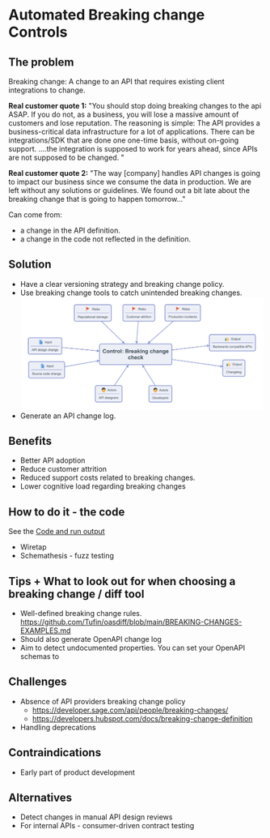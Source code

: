 # Automated Breaking change Controls

## The problem
Breaking change: A change to an API that requires existing client integrations to change. 

**Real customer quote 1:**  "You should stop doing breaking changes to the api ASAP. If you do not, as a business, you will lose a massive amount of customers and lose reputation. The reasoning is simple: The API provides a business-critical data infrastructure for a lot of applications.
There can be integrations/SDK that are done one one-time basis, without on-going support. ....the integration is supposed to work for years ahead, since APIs are not supposed to be changed. "

**Real customer quote 2:** "The way [company] handles API changes is going to impact our business since we consume the data in production. We are left without any solutions or guidelines. We found out a bit late about the breaking change that is going to happen tomorrow..."

Can come from:
- a change in the API definition.
- a change in the code not reflected in the definition.

## Solution
- Have a clear versioning strategy and breaking change policy.
- Use breaking change tools to catch unintended breaking changes.
 ![Breaking Change Control](./breaking_change.png)
- Generate an API change log.

## Benefits
- Better API adoption 
- Reduce customer attrition
- Reduced support costs related to breaking changes. 
- Lower cognitive load regarding breaking changes 

## How to do it - the code
See the [Code and run output](./.github/workflows/breaking-checks.yaml)
- Wiretap
- Schemathesis - fuzz testing

## Tips + What to look out for when choosing a breaking change / diff tool
- Well-defined breaking change rules. https://github.com/Tufin/oasdiff/blob/main/BREAKING-CHANGES-EXAMPLES.md
- Should also generate OpenAPI change log 
- Aim to detect undocumented properties. You can set your OpenAPI schemas to 

## Challenges
- Absence of API providers breaking change policy
  - https://developer.sage.com/api/people/breaking-changes/
  - https://developers.hubspot.com/docs/breaking-change-definition
- Handling deprecations

## Contraindications
- Early part of product development

## Alternatives
- Detect changes in manual API design reviews
- For internal APIs - consumer-driven contract testing 